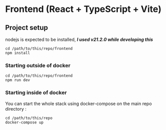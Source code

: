 # Frontend (React + TypeScript + Vite)

## Project setup
nodejs is expected to be installed, **_I used v21.2.0 while developing this_**
```
cd /path/to/this/repo/frontend
npm install
```

### Starting outside of docker
```
cd /path/to/this/repo/frontend
npm run dev
```

### Starting inside of docker
You can start the whole stack using docker-compose on the main repo directory :
```
cd /path/to/this/repo
docker-compose up
```
